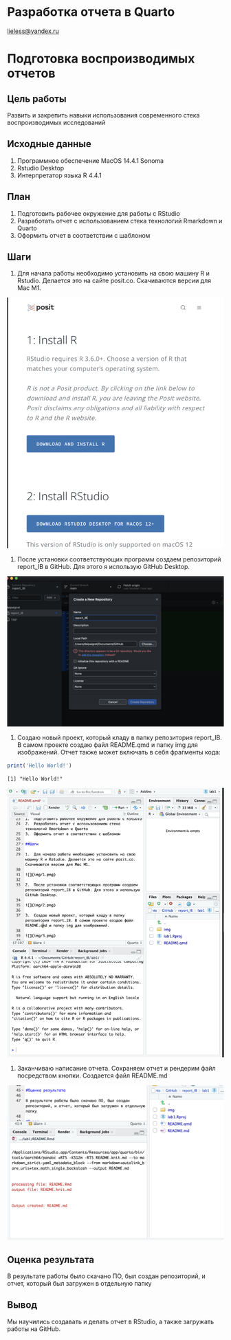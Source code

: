 # Разработка отчета в Quarto
lieless@yandex.ru

# Подготовка воспроизводимых отчетов

## Цель работы

Развить и закрепить навыки использования современного стека
воспроизводимых исследований

## Исходные данные

1.  Программное обеспечение MacOS 14.4.1 Sonoma
2.  Rstudio Desktop
3.  Интерпретатор языка R 4.4.1

## План

1.  Подготовить рабочее окружение для работы с RStudio
2.  Разработать отчет с использованием стека технологий Rmarkdown и
    Quarto
3.  Оформить отчет в соответствии с шаблоном

## Шаги

1.  Для начала работы необходимо установить на свою машину R и Rstudio.
    Делается это на сайте posit.co. Скачиваются версии для Mac M1.

![](img/1.png)

1.  После установки соответствующих программ создаем репозиторий
    report_IB в GitHub. Для этого я использую GitHub Desktop.

![](img/2.png)

1.  Создаю новый проект, который кладу в папку репозитория report_IB. В
    самом проекте создаю файл README.qmd и папку img для изображений.
    Отчет также может включать в себя фрагменты кода:

``` r
print('Hello World!')
```

    [1] "Hello World!"

![](img/3.png)

1.  Заканчиваю написание отчета. Сохраняем отчет и рендерим файл
    посредством кнопки. Создается файл README.md

![](img/4.png)

## Оценка результата

В результате работы было скачано ПО, был создан репозиторий, и отчет,
который был загружен в отдельную папку

## Вывод

Мы научились создавать и делать отчет в RStudio, а также загружать
работы на GitHub.
